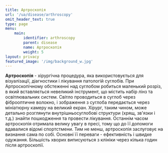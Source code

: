 ```yaml
---
title: Артроскопія
url: '/ua/disease/arthroscopy'
omit_header_text: true
type: page
menu:
    main:
        identifier: arthroscopy
        parent: disease
        name: Артроскопія
        weight: 5
layout: privacy
featured_image: '/img/background_w.jpg'
---
```


**Артроскопія** - хірургічна процедура, яка використовується для візуалізації, діагностики і лікування патологій суглобів. 
При Артроскопічному обстеженні над суглобом робиться маленький розріз, в який вставляється невеликий інструмент, що 
містить набір лінз та освітлювальних систем. Світло проводиться в суглоб через фіброоптичне волокно, і зображення з 
суглоба передається через мініатюрну камеру на великий екран. Хірург, таким чином, може детально розглянути 
внутрішньосуглобові структури (хрящ, зв'язки і т.д.) знайти пошкодження та провести лікування. Останнім часом 
артроскопія отримала велику увагу в пресі, тому що до її допомоги вдавалися відомі спортстмени. Тим не менш, артроскопія 
заслуговує на визнання сама по собі. Основні її переваги - ефективність і швидке одужання. Більшість хворих виписуються 
з клініки через кілька годин після артроскопії.